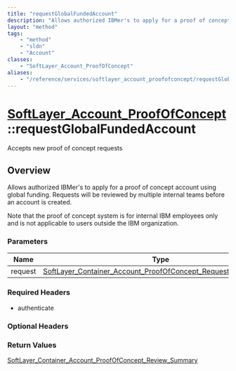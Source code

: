 ```yaml
---
title: "requestGlobalFundedAccount"
description: "Allows authorized IBMer's to apply for a proof of concept account using global funding. Requests will be reviewed by mul... "
layout: "method"
tags:
    - "method"
    - "sldn"
    - "Account"
classes:
    - "SoftLayer_Account_ProofOfConcept"
aliases:
    - "/reference/services/softlayer_account_proofofconcept/requestGlobalFundedAccount"
---
```

# [SoftLayer_Account_ProofOfConcept](/reference/services/SoftLayer_Account_ProofOfConcept)::requestGlobalFundedAccount

Accepts new proof of concept requests


## Overview 
Allows authorized IBMer's to apply for a proof of concept account using global funding. Requests will be reviewed by multiple internal teams before an account is created. 

Note that the proof of concept system is for internal IBM employees only and is not applicable to users outside the IBM organization. 

### Parameters 
|Name | Type | Description |
| --- | --- | --- |
|request| <a href='/reference/datatypes/SoftLayer_Container_Account_ProofOfConcept_Request_GlobalFunded'>SoftLayer_Container_Account_ProofOfConcept_Request_GlobalFunded </a>| |


### Required Headers
* authenticate

### Optional Headers

### Return Values
<a href='/reference/datatypes/SoftLayer_Container_Account_ProofOfConcept_Review_Summary'>SoftLayer_Container_Account_ProofOfConcept_Review_Summary </a>

